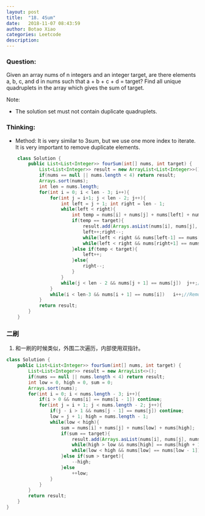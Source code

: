 ```yaml
---
layout: post
title:  "18. 4Sum"
date:   2018-11-07 08:43:59
author: Botao Xiao
categories: Leetcode
description:
---
```

### Question:
Given an array nums of n integers and an integer target, are there elements a, b, c, and d in nums such that a + b + c + d = target? Find all unique quadruplets in the array which gives the sum of target.

Note:

* The solution set must not contain duplicate quadruplets.

### Thinking:
* Method:
It is very similar to 3sum, but we use one more index to iterate.
It is very important to remove duplicate elements.
```Java
	class Solution {
	    public List<List<Integer>> fourSum(int[] nums, int target) {
	        List<List<Integer>> result = new ArrayList<List<Integer>>();
	        if(nums == null || nums.length < 4) return result;
	        Arrays.sort(nums);
	        int len = nums.length;
	        for(int i = 0; i < len - 3; i++){
	            for(int j = i+1; j < len - 2; j++){
	                int left = j + 1; int right = len - 1;
	                while(left < right){
	                    int temp = nums[i] + nums[j] + nums[left] + nums[right];
	                    if(temp == target){
	                        result.add(Arrays.asList(nums[i], nums[j], nums[left], nums[right]));
	                        left++;right--;
	                        while(left < right && nums[left-1] == nums[left])   left++;
	                        while(left < right && nums[right+1] == nums[right]) right--;
	                    }else if(temp < target){
	                        left++;
	                    }else{
	                        right--;
	                    }
	                }
	                while(j < len - 2 && nums[j + 1] == nums[j])  j++;//Remove duplicate.
	            }
	            while(i < len-3 && nums[i + 1] == nums[i])   i++;//Remove duplicate.
	        }
	        return result;
	    }
	}
```

### 二刷
1. 和一刷的时候类似，外围二次遍历，内部使用双指针。

```Java
class Solution {
    public List<List<Integer>> fourSum(int[] nums, int target) {
        List<List<Integer>> result = new ArrayList<>();
        if(nums == null || nums.length < 4) return result;
        int low = 0, high = 0, sum = 0;
        Arrays.sort(nums);
        for(int i = 0; i < nums.length - 3; i++){
            if(i > 0 && nums[i] == nums[i - 1]) continue;
            for(int j = i + 1; j < nums.length - 2; j++){
                if(j - i > 1 && nums[j - 1] == nums[j]) continue;
                low = j + 1; high = nums.length - 1;
                while(low < high){
                    sum = nums[i] + nums[j] + nums[low] + nums[high];
                    if(sum == target){
                        result.add(Arrays.asList(nums[i], nums[j], nums[low++], nums[high--]));
                        while(high > low && nums[high] == nums[high + 1]) high--;
                        while(low < high && nums[low] == nums[low - 1]) low++;
                    }else if(sum > target){
                        --high;
                    }else
                        ++low;
                }
            }
        }
        return result;
    }
}
```
